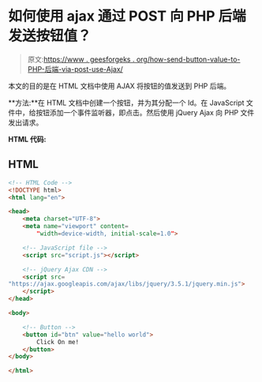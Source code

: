 # 如何使用 ajax 通过 POST 向 PHP 后端发送按钮值？

> 原文:[https://www . geesforgeks . org/how-send-button-value-to-PHP-后端-via-post-use-Ajax/](https://www.geeksforgeeks.org/how-to-send-button-value-to-php-backend-via-post-using-ajax/)

本文的目的是在 HTML 文档中使用 AJAX 将按钮的值发送到 PHP 后端。

**方法:**在 HTML 文档中创建一个按钮，并为其分配一个 Id。在 JavaScript 文件中，给按钮添加一个事件监听器，即点击。然后使用 jQuery Ajax 向 PHP 文件发出请求。

**HTML 代码:**

## HTML

```html
<!-- HTML Code -->
<!DOCTYPE html>
<html lang="en">

<head>
    <meta charset="UTF-8">
    <meta name="viewport" content=
        "width=device-width, initial-scale=1.0">

    <!-- JavaScript file -->
    <script src="script.js"></script>

    <!-- jQuery Ajax CDN -->
    <script src=
"https://ajax.googleapis.com/ajax/libs/jquery/3.5.1/jquery.min.js">
    </script>
</head>

<body>

    <!-- Button -->
    <button id="btn" value="hello world">
        Click On me!
    </button>
</body>

</html>
```